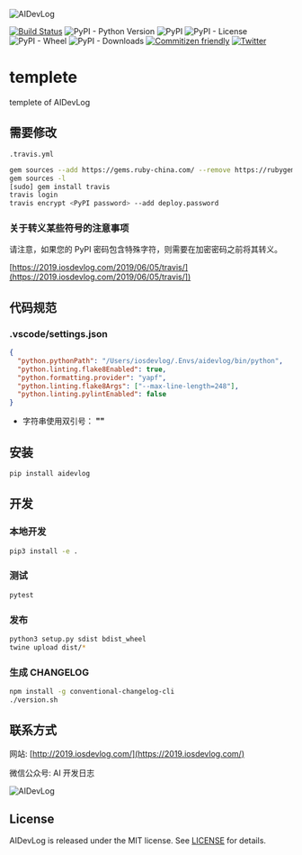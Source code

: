 ![AIDevLog](https://repository-images.githubusercontent.com/191505403/6a63bc80-8d1d-11e9-8bd7-44aaa16ccdb9)

[![Build Status](https://travis-ci.org/iOSDevLog/aidevlog.svg?branch=master)](https://travis-ci.org/iOSDevLog/aidevlog)
![PyPI - Python Version](https://img.shields.io/pypi/pyversions/aidevlog.svg)
![PyPI](https://img.shields.io/pypi/v/aidevlog.svg)
![PyPI - License](https://img.shields.io/pypi/l/aidevlog.svg)
![PyPI - Wheel](https://img.shields.io/pypi/wheel/aidevlog.svg)
![PyPI - Downloads](https://img.shields.io/pypi/dm/aidevlog.svg)
[![Commitizen friendly](https://img.shields.io/badge/commitizen-friendly-brightgreen.svg)](http://commitizen.github.io/cz-cli/)
[![Twitter](https://img.shields.io/twitter/url/https/github.com/iOSDevLog/aidevlog.svg?style=social)](https://twitter.com/intent/tweet?text=Wow:&url=https%3A%2F%2Fgithub.com%2FiOSDevLog%2Faidevlog)

# templete

templete of AIDevLog

## 需要修改

`.travis.yml`

```sh
gem sources --add https://gems.ruby-china.com/ --remove https://rubygems.org/
gem sources -l
[sudo] gem install travis
travis login
travis encrypt <PyPI password> --add deploy.password
```

### 关于转义某些符号的注意事项

请注意，如果您的 PyPI 密码包含特殊字符，则需要在加密密码之前将其转义。

[https://2019.iosdevlog.com/2019/06/05/travis/](https://2019.iosdevlog.com/2019/06/05/travis/])

## 代码规范

### .vscode/settings.json

```json
{
  "python.pythonPath": "/Users/iosdevlog/.Envs/aidevlog/bin/python",
  "python.linting.flake8Enabled": true,
  "python.formatting.provider": "yapf",
  "python.linting.flake8Args": ["--max-line-length=248"],
  "python.linting.pylintEnabled": false
}
```

- 字符串使用双引号： **""**

## 安装

```sh
pip install aidevlog
```

## 开发

### 本地开发

```sh
pip3 install -e .
```

### 测试

```sh
pytest
```

### 发布

```sh
python3 setup.py sdist bdist_wheel
twine upload dist/*
```

### 生成 CHANGELOG

```sh
npm install -g conventional-changelog-cli
./version.sh
```

## 联系方式

网站: [http://2019.iosdevlog.com/](https://2019.iosdevlog.com/)

微信公众号: AI 开发日志

![AIDevLog](https://2019.iosdevlog.com/uploads/AIDevLog.jpg)

## License

AIDevLog is released under the MIT license. See [LICENSE](LICENSE) for details.
